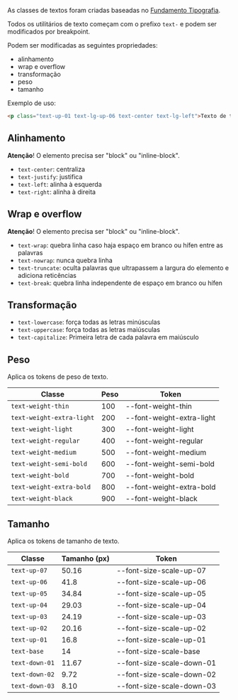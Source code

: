 As classes de textos foram criadas baseadas no [Fundamento Tipografia](fundamentos-visuais/tipografia).

Todos os utilitários de texto começam com o prefixo `text-` e podem ser modificados por breakpoint.

Podem ser modificadas as seguintes propriedades:

- alinhamento
- wrap e overflow
- transformação
- peso
- tamanho

Exemplo de uso:

```html
<p class="text-up-01 text-lg-up-06 text-center text-lg-left">Texto de tamanho e alinhamento variável por breakpoint</p>
```

## Alinhamento

**Atenção**! O elemento precisa ser "block" ou "inline-block".

- `text-center`: centraliza
- `text-justify`: justifica
- `text-left`: alinha à esquerda
- `text-right`: alinha à direita

## Wrap e overflow

**Atenção**! O elemento precisa ser "block" ou "inline-block".

- `text-wrap`: quebra linha caso haja espaço em branco ou hífen entre as palavras
- `text-nowrap`: nunca quebra linha
- `text-truncate`: oculta palavras que ultrapassem a largura do elemento e adiciona reticências
- `text-break`: quebra linha independente de espaço em branco ou hífen

## Transformação

- `text-lowercase`: força todas as letras minúsculas
- `text-uppercase`: força todas as letras maiúsculas
- `text-capitalize`: Primeira letra de cada palavra em maiúsculo

## Peso

Aplica os tokens de peso de texto.

| Classe                    | Peso | Token                     |
| ------------------------- | ---- | ------------------------- |
| `text-weight-thin`        | 100  | --font-weight-thin        |
| `text-weight-extra-light` | 200  | --font-weight-extra-light |
| `text-weight-light`       | 300  | --font-weight-light       |
| `text-weight-regular`     | 400  | --font-weight-regular     |
| `text-weight-medium`      | 500  | --font-weight-medium      |
| `text-weight-semi-bold`   | 600  | --font-weight-semi-bold   |
| `text-weight-bold`        | 700  | --font-weight-bold        |
| `text-weight-extra-bold`  | 800  | --font-weight-extra-bold  |
| `text-weight-black`       | 900  | --font-weight-black       |

## Tamanho

Aplica os tokens de tamanho de texto.

| Classe         | Tamanho (px) | Token                     |
| -------------- | ------------ | ------------------------- |
| `text-up-07`   | 50.16        | --font-size-scale-up-07   |
| `text-up-06`   | 41.8         | --font-size-scale-up-06   |
| `text-up-05`   | 34.84        | --font-size-scale-up-05   |
| `text-up-04`   | 29.03        | --font-size-scale-up-04   |
| `text-up-03`   | 24.19        | --font-size-scale-up-03   |
| `text-up-02`   | 20.16        | --font-size-scale-up-02   |
| `text-up-01`   | 16.8         | --font-size-scale-up-01   |
| `text-base`    | 14           | --font-size-scale-base    |
| `text-down-01` | 11.67        | --font-size-scale-down-01 |
| `text-down-02` | 9.72         | --font-size-scale-down-02 |
| `text-down-03` | 8.10         | --font-size-scale-down-03 |
